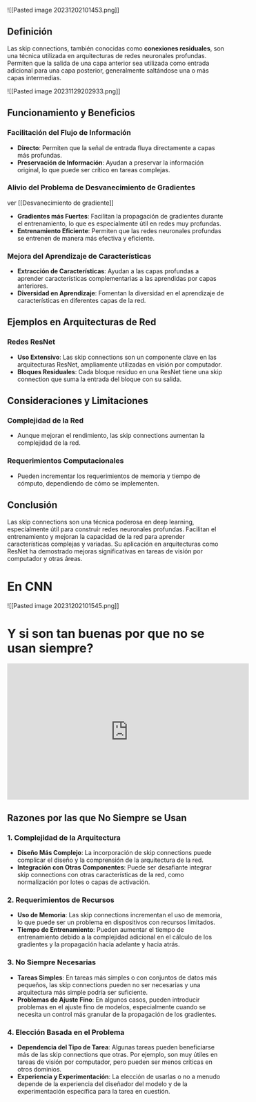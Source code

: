 ![[Pasted image 20231202101453.png]]
## Definición

Las skip connections, también conocidas como **conexiones residuales**, son una técnica utilizada en arquitecturas de redes neuronales profundas. Permiten que la salida de una capa anterior sea utilizada como entrada adicional para una capa posterior, generalmente saltándose una o más capas intermedias.

![[Pasted image 20231129202933.png]]
## Funcionamiento y Beneficios

### Facilitación del Flujo de Información

- **Directo**: Permiten que la señal de entrada fluya directamente a capas más profundas.
- **Preservación de Información**: Ayudan a preservar la información original, lo que puede ser crítico en tareas complejas.

### Alivio del Problema de Desvanecimiento de Gradientes
ver [[Desvanecimiento de gradiente]]
- **Gradientes más Fuertes**: Facilitan la propagación de gradientes durante el entrenamiento, lo que es especialmente útil en redes muy profundas.
- **Entrenamiento Eficiente**: Permiten que las redes neuronales profundas se entrenen de manera más efectiva y eficiente.

### Mejora del Aprendizaje de Características

- **Extracción de Características**: Ayudan a las capas profundas a aprender características complementarias a las aprendidas por capas anteriores.
- **Diversidad en Aprendizaje**: Fomentan la diversidad en el aprendizaje de características en diferentes capas de la red.

## Ejemplos en Arquitecturas de Red

### Redes ResNet

- **Uso Extensivo**: Las skip connections son un componente clave en las arquitecturas ResNet, ampliamente utilizadas en visión por computador.
- **Bloques Residuales**: Cada bloque residuo en una ResNet tiene una skip connection que suma la entrada del bloque con su salida.

## Consideraciones y Limitaciones

### Complejidad de la Red

- Aunque mejoran el rendimiento, las skip connections aumentan la complejidad de la red.

### Requerimientos Computacionales

- Pueden incrementar los requerimientos de memoria y tiempo de cómputo, dependiendo de cómo se implementen.

## Conclusión

Las skip connections son una técnica poderosa en deep learning, especialmente útil para construir redes neuronales profundas. Facilitan el entrenamiento y mejoran la capacidad de la red para aprender características complejas y variadas. Su aplicación en arquitecturas como ResNet ha demostrado mejoras significativas en tareas de visión por computador y otras áreas.

# En CNN

![[Pasted image 20231202101545.png]]

# Y si son tan buenas por que no se usan siempre?

<iframe width="560" height="315" src="https://www.youtube.com/embed/de-Oi1kX7is?si=AzmoFPXE1l_3PUb-" title="YouTube video player" frameborder="0" allow="accelerometer; autoplay; clipboard-write; encrypted-media; gyroscope; picture-in-picture; web-share" allowfullscreen></iframe>

## Razones por las que No Siempre se Usan

### 1. Complejidad de la Arquitectura

- **Diseño Más Complejo**: La incorporación de skip connections puede complicar el diseño y la comprensión de la arquitectura de la red.
- **Integración con Otras Componentes**: Puede ser desafiante integrar skip connections con otras características de la red, como normalización por lotes o capas de activación.

### 2. Requerimientos de Recursos

- **Uso de Memoria**: Las skip connections incrementan el uso de memoria, lo que puede ser un problema en dispositivos con recursos limitados.
- **Tiempo de Entrenamiento**: Pueden aumentar el tiempo de entrenamiento debido a la complejidad adicional en el cálculo de los gradientes y la propagación hacia adelante y hacia atrás.

### 3. No Siempre Necesarias

- **Tareas Simples**: En tareas más simples o con conjuntos de datos más pequeños, las skip connections pueden no ser necesarias y una arquitectura más simple podría ser suficiente.
- **Problemas de Ajuste Fino**: En algunos casos, pueden introducir problemas en el ajuste fino de modelos, especialmente cuando se necesita un control más granular de la propagación de los gradientes.

### 4. Elección Basada en el Problema

- **Dependencia del Tipo de Tarea**: Algunas tareas pueden beneficiarse más de las skip connections que otras. Por ejemplo, son muy útiles en tareas de visión por computador, pero pueden ser menos críticas en otros dominios.
- **Experiencia y Experimentación**: La elección de usarlas o no a menudo depende de la experiencia del diseñador del modelo y de la experimentación específica para la tarea en cuestión.



